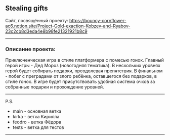## Stealing gifts

Сайт, посвящённый проекту:
https://bouncy-cornflower-ac6.notion.site/Project-Gold-exaction-Kobzev-and-Ryabov-23c2cb8d3eda4e8b98fe21321921b8c9

____ 
### Описание проекта: 
Приключенческая игра в стиле платформера с помесью гонок. 
Главный герой игры - Дед Мороз (новогодняя тематика). В нескольких уровнях герой  будет собирать подарки, преодолевая препятствия. В финальном  - побег с преградами от злого ребёнка, оставшегося без подарков, в стиле гонок. В игре будет присутствовать удобная система очков за собранные подарки и прохождение уровней. 
____
P.S.
- main - основная ветка
- kirka - ветка Кирилла
- feodro - ветка Фёдора
- tests - ветка для тестов
____
